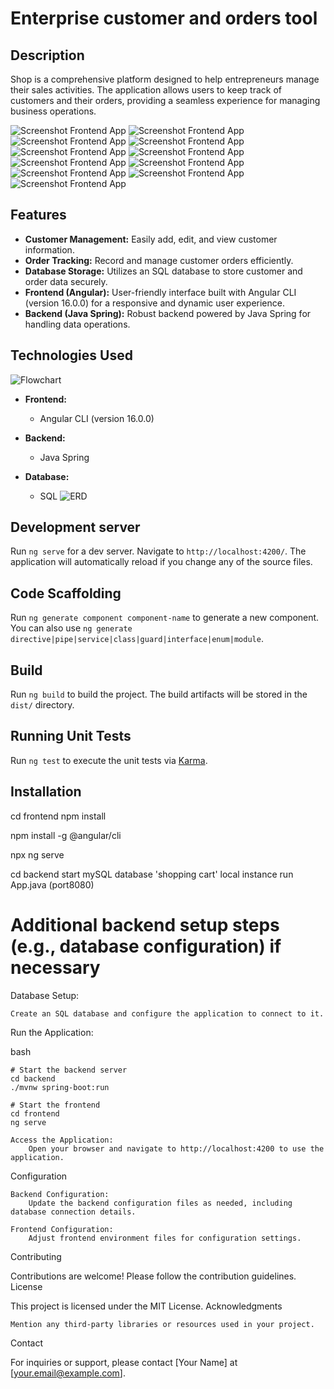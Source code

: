 # Enterprise customer and orders tool

## Description

Shop is a comprehensive platform designed to help entrepreneurs manage their sales activities. The application allows users to keep track of customers and their orders, providing a seamless experience for managing business operations.


![Screenshot Frontend App](img_splash.png)
![Screenshot Frontend App](img_1.png)
![Screenshot Frontend App](img_2.png)
![Screenshot Frontend App](img_3.png)
![Screenshot Frontend App](img_4.png)
![Screenshot Frontend App](img_3b.png)
![Screenshot Frontend App](img_6.png)
![Screenshot Frontend App](img_7.png)
![Screenshot Frontend App](img_8.png)
![Screenshot Frontend App](img_9.png)
![Screenshot Frontend App](img_10.png)

## Features

- **Customer Management:** Easily add, edit, and view customer information.
- **Order Tracking:** Record and manage customer orders efficiently.
- **Database Storage:** Utilizes an SQL database to store customer and order data securely.
- **Frontend (Angular):** User-friendly interface built with Angular CLI (version 16.0.0) for a responsive and dynamic user experience.
- **Backend (Java Spring):** Robust backend powered by Java Spring for handling data operations.

## Technologies Used

![Flowchart](Flowchart.png)

- **Frontend:**
    - Angular CLI (version 16.0.0)

- **Backend:**
    - Java Spring

- **Database:**
    - SQL
      ![ERD](ERD.png)

## Development server

Run `ng serve` for a dev server. Navigate to `http://localhost:4200/`. The application will automatically reload if you change any of the source files.

## Code Scaffolding

Run `ng generate component component-name` to generate a new component. You can also use `ng generate directive|pipe|service|class|guard|interface|enum|module`.

## Build

Run `ng build` to build the project. The build artifacts will be stored in the `dist/` directory.

## Running Unit Tests

Run `ng test` to execute the unit tests via [Karma](https://karma-runner.github.io).

## Installation

cd frontend
npm install

npm install -g @angular/cli

npx ng serve

cd backend
start mySQL database 'shopping cart' local instance
run App.java (port8080)

# Additional backend setup steps (e.g., database configuration) if necessary

Database Setup:

    Create an SQL database and configure the application to connect to it.

Run the Application:

bash

    # Start the backend server
    cd backend
    ./mvnw spring-boot:run

    # Start the frontend
    cd frontend
    ng serve

    Access the Application:
        Open your browser and navigate to http://localhost:4200 to use the application.

Configuration

    Backend Configuration:
        Update the backend configuration files as needed, including database connection details.

    Frontend Configuration:
        Adjust frontend environment files for configuration settings.

Contributing

Contributions are welcome! Please follow the contribution guidelines.
License

This project is licensed under the MIT License.
Acknowledgments

    Mention any third-party libraries or resources used in your project.

Contact

For inquiries or support, please contact [Your Name] at [your.email@example.com].